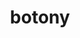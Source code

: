 ---
cc-type: science
title: "botony"
hashtag: botony
subdivision-of:
  - biology
tags:
  - biology
---